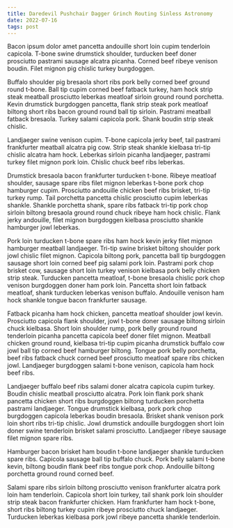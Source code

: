 ```yaml
---
title: Daredevil Pushchair Dagger Grinch Routing Sinless Astronomy
date: 2022-07-16
tags: post
---
```


Bacon ipsum dolor amet pancetta andouille short loin cupim tenderloin capicola.  T-bone swine drumstick shoulder, turducken beef doner prosciutto pastrami sausage alcatra picanha.  Corned beef ribeye venison boudin.  Filet mignon pig chislic turkey burgdoggen.

Buffalo shoulder pig bresaola short ribs pork belly corned beef ground round t-bone.  Ball tip cupim corned beef fatback turkey, ham hock strip steak meatball prosciutto leberkas meatloaf sirloin ground round porchetta.  Kevin drumstick burgdoggen pancetta, flank strip steak pork meatloaf biltong short ribs bacon ground round ball tip sirloin.  Pastrami meatball fatback bresaola.  Turkey salami capicola pork.  Shank boudin strip steak chislic.

Landjaeger swine venison cupim.  T-bone capicola jerky beef, tail pastrami frankfurter meatball alcatra pig cow.  Strip steak shankle kielbasa tri-tip chislic alcatra ham hock.  Leberkas sirloin picanha landjaeger, pastrami turkey filet mignon pork loin.  Chislic chuck beef ribs leberkas.

Drumstick bresaola bacon frankfurter turducken t-bone.  Ribeye meatloaf shoulder, sausage spare ribs filet mignon leberkas t-bone pork chop hamburger cupim.  Prosciutto andouille chicken beef ribs brisket, tri-tip turkey rump.  Tail porchetta pancetta chislic prosciutto cupim leberkas shankle.  Shankle porchetta shank, spare ribs fatback tri-tip pork chop sirloin biltong bresaola ground round chuck ribeye ham hock chislic.  Flank jerky andouille, filet mignon burgdoggen kielbasa prosciutto shankle hamburger jowl leberkas.

Pork loin turducken t-bone spare ribs ham hock kevin jerky filet mignon hamburger meatball landjaeger.  Tri-tip swine brisket biltong shoulder pork jowl chislic filet mignon.  Capicola biltong pork, pancetta ball tip burgdoggen sausage short loin corned beef pig salami pork loin.  Pastrami pork chop brisket cow, sausage short loin turkey venison kielbasa pork belly chicken strip steak.  Turducken pancetta meatloaf, t-bone bresaola chislic pork chop venison burgdoggen doner ham pork loin.  Pancetta short loin fatback meatloaf, shank turducken leberkas venison buffalo.  Andouille venison ham hock shankle tongue bacon frankfurter sausage.

Fatback picanha ham hock chicken, pancetta meatloaf shoulder jowl kevin.  Prosciutto capicola flank shoulder, jowl t-bone doner sausage biltong sirloin chuck kielbasa.  Short loin shoulder rump, pork belly ground round tenderloin picanha pancetta capicola beef doner filet mignon.  Meatball chicken ground round, kielbasa tri-tip cupim picanha drumstick buffalo cow jowl ball tip corned beef hamburger biltong.  Tongue pork belly porchetta, beef ribs fatback chuck corned beef prosciutto meatloaf spare ribs chicken jowl.  Landjaeger burgdoggen salami t-bone venison, capicola ham hock beef ribs.

Landjaeger buffalo beef ribs salami doner alcatra capicola cupim turkey.  Boudin chislic meatball prosciutto alcatra.  Pork loin flank pork shank pancetta chicken short ribs burgdoggen biltong turducken porchetta pastrami landjaeger.  Tongue drumstick kielbasa, pork pork chop burgdoggen capicola leberkas boudin bresaola.  Brisket shank venison pork loin short ribs tri-tip chislic.  Jowl drumstick andouille burgdoggen short loin doner swine tenderloin brisket salami prosciutto.  Landjaeger ribeye sausage filet mignon spare ribs.

Hamburger bacon brisket ham boudin t-bone landjaeger shankle turducken spare ribs.  Capicola sausage ball tip buffalo chuck.  Pork belly salami t-bone kevin, biltong boudin flank beef ribs tongue pork chop.  Andouille biltong porchetta ground round corned beef.

Salami spare ribs sirloin biltong prosciutto venison frankfurter alcatra pork loin ham tenderloin.  Capicola short loin turkey, tail shank pork loin shoulder strip steak bacon frankfurter chicken.  Ham frankfurter ham hock t-bone, short ribs biltong turkey cupim ribeye prosciutto chuck landjaeger.  Turducken leberkas kielbasa pork jowl ribeye pancetta shankle tenderloin.